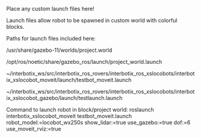 Place any custom launch files here!

Launch files allow robot to be spawned in custom world with colorful blocks.

Paths for launch files included here:
   
/usr/share/gazebo-11/worlds/project.world 

/opt/ros/noetic/share/gazebo_ros/launch/project_world.launch

~/interbotix_ws/src/interbotix_ros_rovers/interbotix_ros_xslocobots/interbotix_xslocobot_moveit/launch/testbot_moveit.launch

~/interbotix_ws/src/interbotix_ros_rovers/interbotix_ros_xslocobots/interbotix_xslocobot_gazebo/launch/testlaunch.launch

Command to launch robot in block/project world:
roslaunch interbotix_xslocobot_moveit testbot_moveit.launch robot_model:=locobot_wx250s show_lidar:=true use_gazebo:=true dof:=6 use_moveit_rviz:=true
